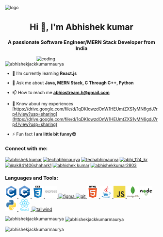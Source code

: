 ![logo]()
<h1 align="center">Hi 👋, I'm Abhishek kumar</h1>
<h3 align="center">A passionate Software Engineer/MERN Stack Developer from India</h3>

<img align="right" alt="coding" width="400" src="https://media0.giphy.com/media/v1.Y2lkPTc5MGI3NjExbGJyZGFvbWYyZDc1MTI5MWJmZDl3amkyN2syM3V4dGhiMW5ybjR6OSZlcD12MV9pbnRlcm5hbF9naWZfYnlfaWQmY3Q9Zw/wLNuW1tCKRiPmDV5Y4/giphy.webp">
<p align="left"> <img src="https://komarev.com/ghpvc/?username=abhishekjackkumarmaurya&label=Profile%20views&color=0e75b6&style=flat" alt="abhishekjackkumarmaurya" /> </p>


- 🌱 I’m currently learning **React.js**

- 💬 Ask me about **Java, MERN Stack, C Through C++, Python**

- 📫 How to reach me **abhiostream.h@gmail.com**

- 📄 Know about my experiences [https://drive.google.com/file/d/1qDKIowzdOnW1HEUmtZXS1yMN6gdJ7rp4/view?usp=sharing](https://drive.google.com/file/d/1qDKIowzdOnW1HEUmtZXS1yMN6gdJ7rp4/view?usp=sharing)

- ⚡ Fun fact **I am little bit funny😊**

<h3 align="left">Connect with me:</h3>
<p align="left">
<a href="https://linkedin.com/in/abhishek kumar" target="blank"><img align="center" src="https://raw.githubusercontent.com/rahuldkjain/github-profile-readme-generator/master/src/images/icons/Social/linked-in-alt.svg" alt="abhishek kumar" height="30" width="40" /></a>
<a href="https://fb.com/techabhimaurya" target="blank"><img align="center" src="https://raw.githubusercontent.com/rahuldkjain/github-profile-readme-generator/master/src/images/icons/Social/facebook.svg" alt="techabhimaurya" height="30" width="40" /></a>
<a href="https://instagram.com/techabhimaurya" target="blank"><img align="center" src="https://raw.githubusercontent.com/rahuldkjain/github-profile-readme-generator/master/src/images/icons/Social/instagram.svg" alt="techabhimaurya" height="30" width="40" /></a>
<a href="https://www.codechef.com/users/abhi_124_kr" target="blank"><img align="center" src="https://cdn.jsdelivr.net/npm/simple-icons@3.1.0/icons/codechef.svg" alt="abhi_124_kr" height="30" width="40" /></a>
<a href="https://www.hackerrank.com/@ak841406shahark1" target="blank"><img align="center" src="https://raw.githubusercontent.com/rahuldkjain/github-profile-readme-generator/master/src/images/icons/Social/hackerrank.svg" alt="@ak841406shahark1" height="30" width="40" /></a>
<a href="https://www.hackerearth.com/abhishek kumar" target="blank"><img align="center" src="https://raw.githubusercontent.com/rahuldkjain/github-profile-readme-generator/master/src/images/icons/Social/hackerearth.svg" alt="abhishek kumar" height="30" width="40" /></a>
<a href="https://discord.gg/abhishekkumar2803" target="blank"><img align="center" src="https://raw.githubusercontent.com/rahuldkjain/github-profile-readme-generator/master/src/images/icons/Social/discord.svg" alt="abhishekkumar2803" height="30" width="40" /></a>
</p>

<h3 align="left">Languages and Tools:</h3>
<p align="left"> <a href="https://www.cprogramming.com/" target="_blank" rel="noreferrer"> <img src="https://raw.githubusercontent.com/devicons/devicon/master/icons/c/c-original.svg" alt="c" width="40" height="40"/> </a> <a href="https://www.w3schools.com/cpp/" target="_blank" rel="noreferrer"> <img src="https://raw.githubusercontent.com/devicons/devicon/master/icons/cplusplus/cplusplus-original.svg" alt="cplusplus" width="40" height="40"/> </a> <a href="https://www.w3schools.com/css/" target="_blank" rel="noreferrer"> <img src="https://raw.githubusercontent.com/devicons/devicon/master/icons/css3/css3-original-wordmark.svg" alt="css3" width="40" height="40"/> </a> <a href="https://expressjs.com" target="_blank" rel="noreferrer"> <img src="https://raw.githubusercontent.com/devicons/devicon/master/icons/express/express-original-wordmark.svg" alt="express" width="40" height="40"/> </a> <a href="https://www.figma.com/" target="_blank" rel="noreferrer"> <img src="https://www.vectorlogo.zone/logos/figma/figma-icon.svg" alt="figma" width="40" height="40"/> </a> <a href="https://git-scm.com/" target="_blank" rel="noreferrer"> <img src="https://www.vectorlogo.zone/logos/git-scm/git-scm-icon.svg" alt="git" width="40" height="40"/> </a> <a href="https://www.w3.org/html/" target="_blank" rel="noreferrer"> <img src="https://raw.githubusercontent.com/devicons/devicon/master/icons/html5/html5-original-wordmark.svg" alt="html5" width="40" height="40"/> </a> <a href="https://www.java.com" target="_blank" rel="noreferrer"> <img src="https://raw.githubusercontent.com/devicons/devicon/master/icons/java/java-original.svg" alt="java" width="40" height="40"/> </a> <a href="https://developer.mozilla.org/en-US/docs/Web/JavaScript" target="_blank" rel="noreferrer"> <img src="https://raw.githubusercontent.com/devicons/devicon/master/icons/javascript/javascript-original.svg" alt="javascript" width="40" height="40"/> </a> <a href="https://www.mongodb.com/" target="_blank" rel="noreferrer"> <img src="https://raw.githubusercontent.com/devicons/devicon/master/icons/mongodb/mongodb-original-wordmark.svg" alt="mongodb" width="40" height="40"/> </a> <a href="https://nodejs.org" target="_blank" rel="noreferrer"> <img src="https://raw.githubusercontent.com/devicons/devicon/master/icons/nodejs/nodejs-original-wordmark.svg" alt="nodejs" width="40" height="40"/> </a> <a href="https://www.python.org" target="_blank" rel="noreferrer"> <img src="https://raw.githubusercontent.com/devicons/devicon/master/icons/python/python-original.svg" alt="python" width="40" height="40"/> </a> <a href="https://reactjs.org/" target="_blank" rel="noreferrer"> <img src="https://raw.githubusercontent.com/devicons/devicon/master/icons/react/react-original-wordmark.svg" alt="react" width="40" height="40"/> </a> <a href="https://tailwindcss.com/" target="_blank" rel="noreferrer"> <img src="https://www.vectorlogo.zone/logos/tailwindcss/tailwindcss-icon.svg" alt="tailwind" width="40" height="40"/> </a> </p>

<p><img align="left" src="https://github-readme-stats.vercel.app/api/top-langs?username=abhishekjackkumarmaurya&show_icons=true&locale=en&layout=compact" alt="abhishekjackkumarmaurya" /></p>

<p>&nbsp;<img align="center" src="https://github-readme-stats.vercel.app/api?username=abhishekjackkumarmaurya&show_icons=true&locale=en" alt="abhishekjackkumarmaurya" /></p>

<p><img align="center" src="https://github-readme-streak-stats.herokuapp.com/?user=abhishekjackkumarmaurya&" alt="abhishekjackkumarmaurya" /></p>
